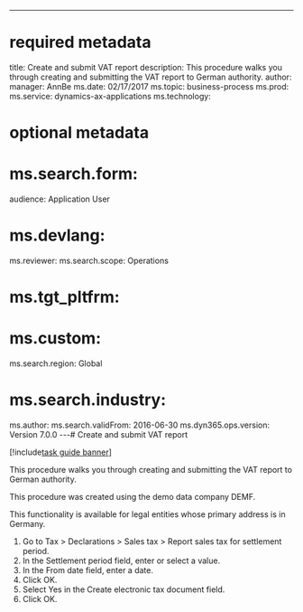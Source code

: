 --- 
# required metadata 
 
title: Create and submit VAT report
description: This procedure walks you through creating and submitting the VAT report to German authority. 
author: 
manager: AnnBe 
ms.date: 02/17/2017
ms.topic: business-process 
ms.prod:  
ms.service: dynamics-ax-applications 
ms.technology:  
 
# optional metadata 
 
# ms.search.form:   
audience: Application User 
# ms.devlang:  
ms.reviewer: 
ms.search.scope: Operations 
# ms.tgt_pltfrm:  
# ms.custom:  
ms.search.region: Global
# ms.search.industry: 
ms.author: 
ms.search.validFrom: 2016-06-30 
ms.dyn365.ops.version: Version 7.0.0 
---# Create and submit VAT report

[!include[task guide banner](../../includes/task-guide-banner.md)]

This procedure walks you through creating and submitting the VAT report to German authority.
This procedure was created using the demo data company DEMF. 
This functionality is available for legal entities whose primary address is in Germany.


1. Go to Tax > Declarations > Sales tax > Report sales tax for settlement period.
2. In the Settlement period field, enter or select a value.
3. In the From date field, enter a date.
4. Click OK.
5. Select Yes in the Create electronic tax document field.
6. Click OK.

